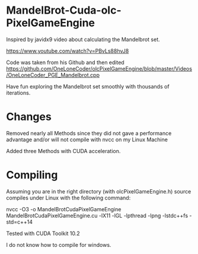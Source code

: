 # MandelBrot-Cuda-olc-PixelGameEngine

Inspired by javidx9 video about calculating the Mandelbrot set. 

https://www.youtube.com/watch?v=PBvLs88hvJ8

Code was taken from his Github and then edited 
https://github.com/OneLoneCoder/olcPixelGameEngine/blob/master/Videos/OneLoneCoder_PGE_Mandelbrot.cpp

Have fun exploring the Mandelbrot set smoothly with thousands of iterations.

# Changes 

Removed nearly all Methods since they did not gave a performance advantage and/or will not compile with nvcc on my Linux Machine

Added three Methods with CUDA acceleration.

# Compiling
Assuming you are in the right directory (with olcPixelGameEngine.h) source compiles under Linux with the following command: 

nvcc -O3 -o MandelBrotCudaPixelGameEngine MandelBrotCudaPixelGameEngine.cu -lX11 -lGL -lpthread -lpng -lstdc++fs -std=c++14

Tested with CUDA Toolkit 10.2

I do not know how to compile for windows.
 

